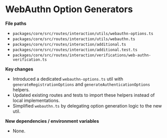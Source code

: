 # WebAuthn Option Generators

**File paths**
- `packages/core/src/routes/interaction/utils/webauthn-options.ts`
- `packages/core/src/routes/interaction/utils/webauthn.ts`
- `packages/core/src/routes/interaction/additional.ts`
- `packages/core/src/routes/interaction/additional.test.ts`
- `packages/core/src/routes/interaction/verifications/web-authn-verification.ts`

**Key changes**
- Introduced a dedicated `webauthn-options.ts` util with `generateRegistrationOptions` and `generateAuthenticationOptions` helpers.
- Updated existing routes and tests to import these helpers instead of local implementations.
- Simplified `webauthn.ts` by delegating option generation logic to the new util.

**New dependencies / environment variables**
- None.
